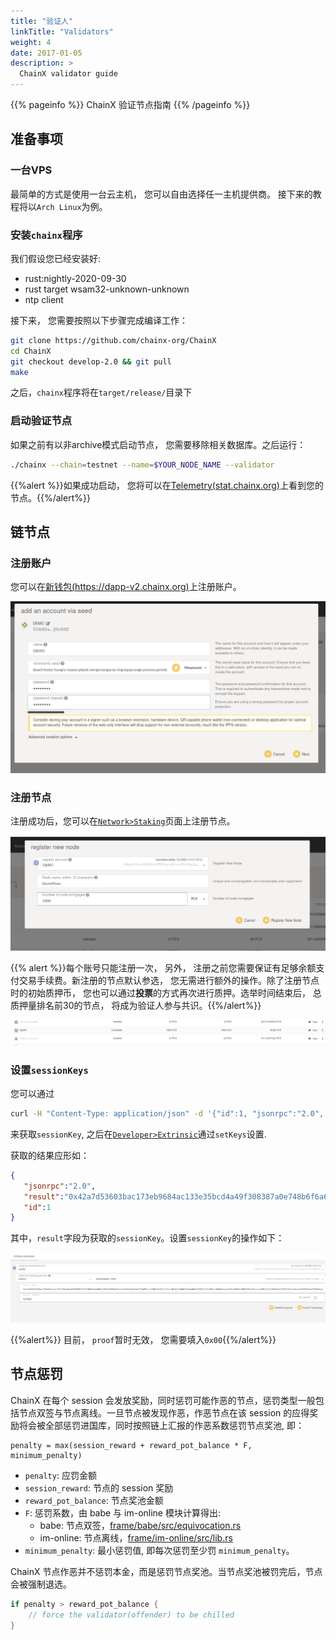```yaml
---
title: "验证人"
linkTitle: "Validators"
weight: 4
date: 2017-01-05
description: >
  ChainX validator guide
---
```


{{% pageinfo %}}
ChainX 验证节点指南
{{% /pageinfo %}}

## 准备事项

### 一台VPS

  最简单的方式是使用一台云主机， 您可以自由选择任一主机提供商。 接下来的教程将以`Arch Linux`为例。

### 安装`chainx`程序

  我们假设您已经安装好:
  - rust:nightly-2020-09-30
  - rust target wsam32-unknown-unknown
  - ntp client

  接下来， 您需要按照以下步骤完成编译工作：
``` bash
git clone https://github.com/chainx-org/ChainX
cd ChainX
git checkout develop-2.0 && git pull
make
```
之后，`chainx`程序将在`target/release/`目录下

### 启动验证节点

  如果之前有以非archive模式启动节点， 您需要移除相关数据库。之后运行：
```bash
./chainx --chain=testnet --name=$YOUR_NODE_NAME --validator
```
{{%alert %}}如果成功启动， 您将可以在[Telemetry(stat.chainx.org)](stat.chainx.org)上看到您的节点。{{%/alert%}}

## 链节点

### 注册账户

您可以在[新钱包(https://dapp-v2.chainx.org)](https://dapp-v2.chainx.org)上注册账户。

![add-account](/images/add-account.png)

### 注册节点

注册成功后，您可以在[`Network>Staking`](https://dapp-v2.chainx.org/#/staking)页面上注册节点。

![register-node](/images/register-node.png)

{{% alert  %}}每个账号只能注册一次， 另外， 注册之前您需要保证有足够余额支付交易手续费。新注册的节点默认参选， 您无需进行额外的操作。除了注册节点时的初始质押币， 您也可以通过**投票**的方式再次进行质押。选举时间结束后， 总质押量排名前30的节点， 将成为验证人参与共识。{{%/alert%}}

![rebond](/images/bond.png)

### 设置`sessionKeys`

您可以通过
```bash
curl -H "Content-Type: application/json" -d '{"id":1, "jsonrpc":"2.0", "method": "author_rotateKeys", "params":[]}' http://localhost:9933
```
来获取`sessionKey`, 之后在[`Developer>Extrinsic`](https://dapp-v2.chainx.org/#/extrinsics)通过`setKeys`设置.

获取的结果应形如：

```json
{
   "jsonrpc":"2.0",
   "result":"0x42a7d53603bac173eb9684ac133e35bcd4a49f308387a0e748b6f6a6dbf5635313f065a67a42a78a2c3e261a63523d92d4e03f9e7c9bba7c3d13b13b6983f0724c46b00699362a374f3fe43dd668eae6fcd815d0b84f88998ca5fc1c41e09b2412e2b9d3a322d9229a24cbce31d53358edc77b6fbaca7d038247743f40b6f205",
   "id":1
}
```

其中，`result`字段为获取的`sessionKey`。设置`sessionKey`的操作如下：

![setKeys](/images/setkeys.png)

{{%alert%}} 目前， `proof`暂时无效， 您需要填入`0x00`{{%/alert%}}


## 节点惩罚

ChainX 在每个 session 会发放奖励，同时惩罚可能作恶的节点，惩罚类型一般包括节点双签与节点离线。一旦节点被发现作恶，作恶节点在该 session 的应得奖励将会被全部惩罚进国库，同时按照链上汇报的作恶系数惩罚节点奖池, 即：

```text
penalty = max(session_reward + reward_pot_balance * F, minimum_penalty)
```

- `penalty`: 应罚金额
- `session_reward`: 节点的 session 奖励
- `reward_pot_balance`: 节点奖池金额
- `F`: 惩罚系数，由 babe 与 im-online 模块计算得出:
  - babe: 节点双签，[frame/babe/src/equivocation.rs](https://github.com/paritytech/substrate/blob/c60f00840034017d4b7e6d20bd4fcf9a3f5b529a/frame/babe/src/equivocation.rs#L265)
  - im-online: 节点离线，[frame/im-online/src/lib.rs](https://github.com/paritytech/substrate/blob/c60f00840034017d4b7e6d20bd4fcf9a3f5b529a/frame/im-online/src/lib.rs#L771)
- `minimum_penalty`: 最小惩罚值, 即每次惩罚至少罚 `minimum_penalty`。

ChainX 节点作恶并不惩罚本金，而是惩罚节点奖池。当节点奖池被罚完后，节点会被强制退选。

```Rust
if penalty > reward_pot_balance {
    // force the validator(offender) to be chilled
}
```
